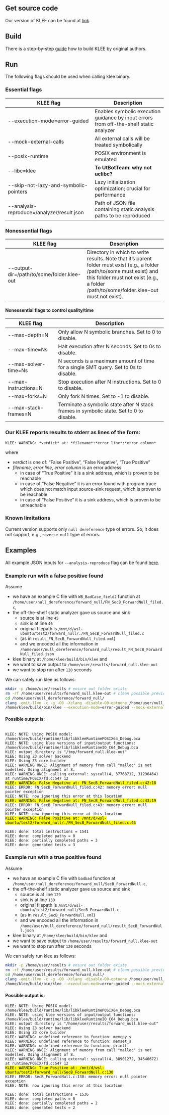 ## Get source code

Our version of KLEE can be found at [link](https://github.com/UnitTestBot/klee/commits/luban-utbot-main).

## Build

There is a step-by-step [guide](https://klee.github.io/build-llvm11/) how to build KLEE by original authors.

## Run

The following flags should be used when calling klee binary.

### Essential flags

| KLEE flag | Description |
|-----------|-------------|
| --execution-mode=error-guided | Enables symbolic execution guidance by input errors from off-the-shelf static analyzer |
| --mock-external-calls | All external calls will be treated symbolically |
| --posix-runtime | POSIX environment is emulated |
| --libc=klee | **To UtBotTeam: why not uclibc?** |
| --skip-not-lazy-and-symbolic-pointers | Lazy initialization optimization; crucial for performance |
| --analysis-reproduce=/analyzer/result.json | Path of JSON file containing static analysis paths to be reproduced |

### Nonessential flags

| KLEE flag | Description |
|-----------|-------------|
| --output-dir=/path/to/some/folder.klee-out | Directory in which to write results. Note that it’s parent folder must exist (e.g., a folder /path/to/some must exist) and this folder must not exist (e.g., a folder /path/to/some/folder.klee-out must not exist). |

#### Nonessential flags to control quality/time

| KLEE flag | Description |
|-----------|-------------|
| --max-depth=N | Only allow N symbolic branches. Set to 0 to disable. |
| --max-time=Ns | Halt execution after N seconds. Set to 0s to disable. |
| --max-solver-time=Ns | N seconds is a maximum amount of time for a single SMT query. Set to 0s to disable. |
| --max-instructions=N | Stop execution after N instructions. Set to 0 to disable. |
| --max-forks=N | Only fork N times. Set to -1 to disable. |
| --max-stack-frames=N | Terminate a symbolic state after N stack frames in symbolic state. Set to 0 to disable. |

### Our KLEE reports results to **stderr** as lines of the form:

`KLEE: WARNING: *verdict* at: *filename*:*error line*:*error column*`

where

* *verdict* is one of: “False Positive”, “False Negative”, “True Positive”
* *filename*, *error line*, *error column* is an error address
  * in case of “True Positive” it is a sink address, which is proven to be reachable
  * in case of “False Negative” it is an error found with program trace which does not match input source-sink request, which is proven to be reachable
  * in case of “False Positive” it is a sink address, which is proven to be unreachable

### Known limitations

Current version supports only `null dereference` type of errors. So, it does not support, e.g., `reverse null` type of errors.

## Examples

All example JSON inputs for `--analysis-reproduce` flag can be found [here](examples/static_analysis_results/).

### Example run with a false positive found

Assume

* we have an example C file with `WB_BadCase_field2` function at `/home/user/null_dereference/forward_null/FN_SecB_ForwardNull_filed.c`,
* the off-the-shelf static analyzer gave us source and sink
  * source is at line `45`
  * sink is at line `46`
  * original filepath is `/mnt/d/wsl-ubuntu/test2/forward_null/./FN_SecB_ForwardNull_filed.c`
  * (as in `result_FN_SecB_ForwardNull_filed.xml`)
  * and we encoded all the information in `/home/user/null_dereference/forward_null/result_FN_SecB_ForwardNull_filed.json`
* klee binary at `/home/klee/build/bin/klee` and
* we want to save output to `/home/user/results/forward_null.klee-out`
* we want to stop run after `120` seconds

We can safely run klee as follows:

```bash
mkdir -p /home/user/results # ensure out folder exists
rm -rf /home/user/results/forward_null.klee-out # clean possible previous runs
cd /home/user/null_dereference/forward_null/
clang -emit-llvm -c -g -O0 -Xclang -disable-O0-optnone /home/user/null_dereference/forward_null/FN_SecB_ForwardNull_filed.c # obtain bytecode
/home/klee/build/bin/klee --execution-mode=error-guided --mock-external-calls --posix-runtime --libc=klee --skip-not-lazy-and-symbolic-pointers --output-dir=/home/user/results/forward_null.klee-out --max-time=120s --analysis-reproduce=/home/user/null_dereference/forward_null/result_FN_SecB_ForwardNull_filed.json /home/user/null_dereference/forward_null/FN_SecB_ForwardNull_filed.bc
```

#### Possible output is:

<pre><code>
KLEE: NOTE: Using POSIX model: /home/klee/build/runtime/lib/libkleeRuntimePOSIX64_Debug.bca
KLEE: NOTE: using klee versions of input/output functions: /home/klee/build/runtime/lib/libkleeRuntimeIO_C64_Debug.bca
KLEE: output directory is "/tmp/forward_null.klee-out"
KLEE: Using Z3 solver backend
KLEE: Using Z3 core builder
KLEE: WARNING ONCE: Alignment of memory from call "malloc" is not modelled. Using alignment of 8.
KLEE: WARNING ONCE: calling external: syscall(4, 37768712, 31296464) at runtime/POSIX/fd.c:547 12
<mark>KLEE: WARNING: False Negative at: FN_SecB_ForwardNull_filed.c:42:18</mark>
KLEE: ERROR: FN_SecB_ForwardNull_filed.c:42: memory error: null pointer exception
KLEE: NOTE: now ignoring this error at this location
<mark>KLEE: WARNING: False Negative at: FN_SecB_ForwardNull_filed.c:43:19</mark>
KLEE: ERROR: FN_SecB_ForwardNull_filed.c:43: memory error: null pointer exception
KLEE: NOTE: now ignoring this error at this location
<mark>KLEE: WARNING: False Positive at: /mnt/d/wsl-ubuntu/test2/forward_null/./FN_SecB_ForwardNull_filed.c:46</mark>

KLEE: done: total instructions = 1541
KLEE: done: completed paths = 0
KLEE: done: partially completed paths = 3
KLEE: done: generated tests = 3
</pre></code>

### Example run with a true positive found

Assume

* we have an example C file with `badbad` function at `/home/user/null_dereference/forward_null/SecB_ForwardNull.c`,
* the off-the-shelf static analyzer gave us source and sink
  * source is at line `129`
  * sink is at line `130`
  * original filepath is `/mnt/d/wsl-ubuntu/test2/forward_null/SecB_ForwardNull.c`
  * (as in `result_SecB_ForwardNull.xml`)
  * and we encoded all the information in `/home/user/null_dereference/forward_null/result_SecB_ForwardNull.json`
* klee binary at `/home/klee/build/bin/klee` and
* we want to save output to `/home/user/results/forward_null.klee-out`
* we want to stop run after `120` seconds

We can safely run klee as follows:

```bash
mkdir -p /home/user/results # ensure out folder exists
rm -rf /home/user/results/forward_null.klee-out # clean possible previous runs
cd /home/user/null_dereference/forward_null/
clang -emit-llvm -c -g -O0 -Xclang -disable-O0-optnone /home/user/null_dereference/forward_null/SecB_ForwardNull.c # obtain bytecode
/home/klee/build/bin/klee --execution-mode=error-guided --mock-external-calls --posix-runtime --libc=klee --skip-not-lazy-and-symbolic-pointers --output-dir=/home/user/results/forward_null.klee-out --max-time=120s --analysis-reproduce=/home/user/null_dereference/forward_null/result_SecB_ForwardNull.json /home/user/null_dereference/forward_null/SecB_ForwardNull.bc
```

#### Possible output is:

<pre><code>KLEE: NOTE: Using POSIX model: /home/klee/build/runtime/lib/libkleeRuntimePOSIX64_Debug.bca
KLEE: NOTE: using klee versions of input/output functions: /home/klee/build/runtime/lib/libkleeRuntimeIO_C64_Debug.bca
KLEE: output directory is "/home/user/results/forward_null.klee-out"
KLEE: Using Z3 solver backend
KLEE: Using Z3 core builder
KLEE: WARNING: undefined reference to function: memcpy_s
KLEE: WARNING: undefined reference to function: memset_s
KLEE: WARNING: undefined reference to function: printf
KLEE: WARNING ONCE: Alignment of memory from call "malloc" is not modelled. Using alignment of 8.
KLEE: WARNING ONCE: calling external: syscall(4, 38901272, 34546672) at runtime/POSIX/fd.c:547 12
<mark>KLEE: WARNING: True Positive at: /mnt/d/wsl-ubuntu/test2/forward_null/SecB_ForwardNull.c:130</mark>
KLEE: ERROR: SecB_ForwardNull.c:130: memory error: null pointer exception
KLEE: NOTE: now ignoring this error at this location

KLEE: done: total instructions = 1536
KLEE: done: completed paths = 0
KLEE: done: partially completed paths = 2
KLEE: done: generated tests = 2
</code></pre>